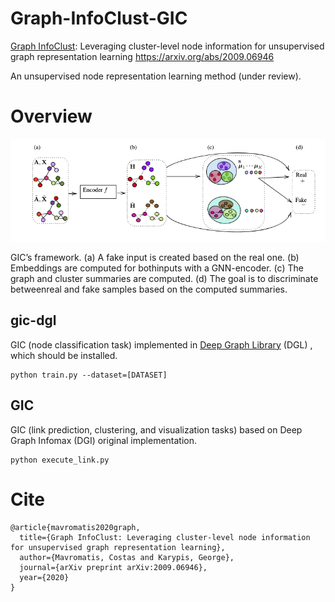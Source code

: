 # Graph-InfoClust-GIC
[Graph InfoClust](https://arxiv.org/abs/2009.06946): Leveraging cluster-level node information for unsupervised graph representation learning
https://arxiv.org/abs/2009.06946

An unsupervised node representation learning method (under review).

# Overview
![](/images/GIC_overview.png?raw=true "")

GIC’s framework. (a) A fake input is created based on the real one. (b) Embeddings are computed for bothinputs with a GNN-encoder. (c) The graph and cluster summaries are computed. (d) The goal is to discriminate betweenreal and fake samples based on the computed summaries.

## gic-dgl
GIC (node classification task) implemented in [Deep Graph Library](https://github.com/dmlc/dgl) (DGL) , which should be installed.
```
python train.py --dataset=[DATASET]
```

## GIC
GIC (link prediction, clustering, and visualization tasks) based on Deep Graph Infomax (DGI) original implementation.
```
python execute_link.py
```

# Cite
```
@article{mavromatis2020graph,
  title={Graph InfoClust: Leveraging cluster-level node information for unsupervised graph representation learning},
  author={Mavromatis, Costas and Karypis, George},
  journal={arXiv preprint arXiv:2009.06946},
  year={2020}
}
```
